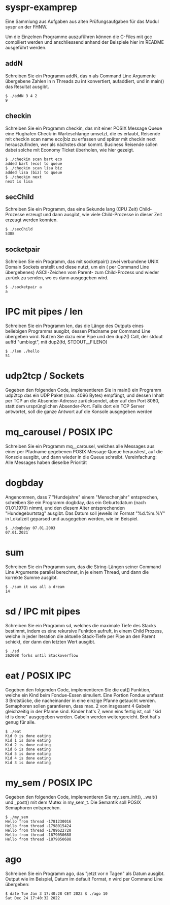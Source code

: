 # syspr-examprep

Eine Sammlung aus Aufgaben aus alten Prüfungsaufgaben für das Modul syspr an der FHNW.

Um die Einzelnen Programme auszuführen können die C-Files mit gcc compiliert werden und anschliessend anhand der
Beispiele hier im README ausgeführt werden.

## addN

Schreiben Sie ein Programm addN, das n als Command Line Argumente übergebene Zahlen
in n Threads zu int konvertiert, aufaddiert, und in main() das Resultat ausgibt.

```
$ ./addN 3 4 2 
9
```

## checkin

Schreiben Sie ein Programm checkin, das mit einer POSIX Message Queue eine Flughafen Check-in Warteschlange umsetzt, die
es erlaubt, Reisende mit checkin scan name eco|biz zu erfassen und später mit checkin next herauszufinden, wer als
nächstes dran kommt. Business Reisende sollen dabei solche mit Economy Ticket überholen, wie hier gezeigt.

```
$ ./checkin scan bart eco 
added bart (eco) to queue 
$ ./checkin scan lisa biz 
added lisa (biz) to queue 
$ ./checkin next
next is lisa
```

## secChild

Schreiben Sie ein Programm, das eine Sekunde lang (CPU Zeit) Child-Prozesse erzeugt und dann ausgibt, wie viele
Child-Prozesse in dieser Zeit erzeugt werden konnten.

```
$ ./secChild
5388
```

## socketpair

Schreiben Sie ein Programm, das mit socketpair() zwei verbundene UNIX Domain Sockets erstellt und diese nutzt, um ein (
per Command Line übergebenes) ASCII-Zeichen vom Parent- zum Child-Prozess und wieder zurück zu senden, wo es dann
ausgegeben wird.

```
$ ./socketpair a
a
```

# IPC mit pipes / len
Schreiben Sie ein Programm len, das die Länge des Outputs eines beliebigen Programms
ausgibt, dessen Pfadname per Command Line übergeben wird. Nutzen Sie dazu eine Pipe und
den dup2() Call, der stdout auffd "umbiegt", mit dup2(fd, STDOUT__FILENO)
```
$ ./len ./hello
51
```

# udp2tcp / Sockets
Gegeben den folgenden Code, implementieren Sie in main() ein Programm udp2tcp das ein
UDP Paket (max. 4096 Bytes) empfängt, und dessen Inhalt per TCP an die Absender-Adresse
zurücksendet, aber auf den Port 8080, statt dem ursprünglichen Absender-Port. Falls dort ein TCP Server antwortet, soll die ganze Antwort auf die Konsole ausgegeben werden

# mq_carousel / POSIX IPC
Schreiben Sie ein Programm mq__carousel, welches alle Messages aus einer per Pfadname
gegebenen POSIX Message Queue herausliest, auf die Konsole ausgibt, und dann wieder in
die Queue schreibt. Vereinfachung: Alle Messages haben dieselbe Priorität

# dogbday
Angenommen, dass 7 "Hundejahre" einem "Menschenjahr" entsprechen, schreiben Sie ein
Programm dogbday, das ein Geburtsdatum (nach 01.01.1970) nimmt, und den diesem Alter entsprechenden "Hundegeburtstag" ausgibt. Das Datum soll jeweils im Format "%d.%m.%Y"
in Lokalzeit geparsed und ausgegeben werden, wie im Beispiel.
```
$ ./dogbday 07.01.2003
07.01.2021
```

# sum
Schreiben Sie ein Programm sum, das die String-Längen seiner Command Line Argumente
parallel berechnet, in je einem Thread, und dann die korrekte Summe ausgibt.
```
$ ./sum it was all a dream
14
```

# sd / IPC mit pipes
Schreiben Sie ein Programm sd, welches die maximale Tiefe des Stacks bestimmt, indem es eine rekursive Funktion aufruft,
in einem Child Prozess, welche in jeder Iteration die aktuelle Stack-Tiefe per Pipe an den Parent schickt, der dann den letzten Wert ausgibt.
```
$ ./sd
262008 forks until Stackoverflow
```

# eat / POSIX IPC
Gegeben den folgenden Code, implementieren Sie die eat() Funktion, welche ein Kind beim Fondue-Essen simuliert.
Eine Portion Fondue umfasst 3 Brotstücke, die nacheinander in eine einzige Pfanne getaucht werden.
Semaphoren sollen garantieren, dass max. 2 von insgesamt 4 Gabeln gleichzeitig in der Pfanne sind. Kinder hat's 7, wenn eins fertig ist, soll "kid id is done" ausgegeben werden.
Gabeln werden weitergereicht. Brot hat's genug für alle.
```
$ ./eat
Kid 0 is done eating
Kid 1 is done eating
Kid 2 is done eating
Kid 6 is done eating
Kid 5 is done eating
Kid 4 is done eating
Kid 3 is done eating
```

# my_sem / POSIX IPC
Gegeben den folgenden Code, implementieren Sie my_sem_init(), _wait() und _post() mit dem Mutex in my_sem_t. Die Semantik soll POSIX Semaphoren entsprechen.
```
$ ./my_sem
Hello from thread -1781230016
Hello from thread -1798015424
Hello from thread -1789622720
Hello from thread -1879050688
Hello from thread -1879050688
```

# ago
Schreiben Sie ein Programm ago, das "jetzt vor n Tagen" als Datum ausgibt. Output wie im Beispiel, Datum im default Format, n wird per Command Line übergeben:
```
$ date Tue Jan 3 17:40:28 CET 2023 $ ./ago 10
Sat Dec 24 17:40:32 2022
```


